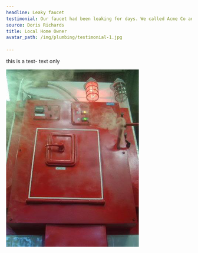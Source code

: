 ```yaml
---
headline: Leaky faucet
testimonial: Our faucet had been leaking for days. We called Acme Co and the service rep was able to fix our problem in his first visit.
source: Doris Richards
title: Local Home Owner
avatar_path: /img/plumbing/testimonial-1.jpg

---
```

this is a test- text only







![Image](/uploads/testimonial-1.md/63xyl-vault.jpg)




































